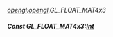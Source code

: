 _[opengl](../../modules/opengl/opengl-module.md):[opengl](../../modules/opengl/opengl-module.md).GL\_FLOAT\_MAT4x3_
##### Const GL\_FLOAT\_MAT4x3:[Int](../../modules/wonkey/wonkey-types-int.md)
